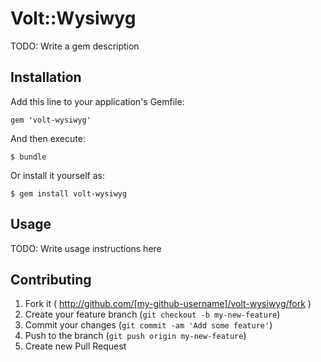 # Volt::Wysiwyg

TODO: Write a gem description

## Installation

Add this line to your application's Gemfile:

    gem 'volt-wysiwyg'

And then execute:

    $ bundle

Or install it yourself as:

    $ gem install volt-wysiwyg

## Usage

TODO: Write usage instructions here

## Contributing

1. Fork it ( http://github.com/[my-github-username]/volt-wysiwyg/fork )
2. Create your feature branch (`git checkout -b my-new-feature`)
3. Commit your changes (`git commit -am 'Add some feature'`)
4. Push to the branch (`git push origin my-new-feature`)
5. Create new Pull Request
